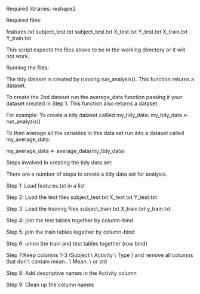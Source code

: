 Required libraries:
reshape2


Required files:

features.txt
subject_test.txt
subject_test.txt
X_test.txt
Y_test.txt
X_train.txt
Y_train.txt


This script expects the files above to be in the working directory or it will not work.

Running the files:

The tidy dataset is created by running run_analysis(). This function returns a dataset.

To create the 2nd dataset run the average_data function passing it your dataset created in Step 1. This function also returns a dataset.

For example:
To create a tidy dataset callled my_tidy_data:
my_tidy_data <- run_analysis()

To then average all the variables in this data set run into a dataset called my_average_data:

my_average_data <- average_data(my_tidy_data)


Steps involved in creating the tidy data set:

There are a number of steps to create a tidy data set for analysis.

Step 1: Load features.txt in a list

Step 2: Load the test files
	subject_test.txt
	X_test.txt
	Y_test.txt

Step 3: Load the training files
	subject_train.txt
	X_train.txt
	y_train.txt

Step 4: join the test tables together by column-bind

Step 5: join the train tables together by column-bind

Step 6: union the train and test tables together (row bind)

Step 7:Keep columns 1-3 (Subject \ Activity \ Type ) and remove all columns that don't contain mean.. \ Mean. \ or std

Step 8: Add descriptive names in the Activity column

Step 9: Clean up the column names

